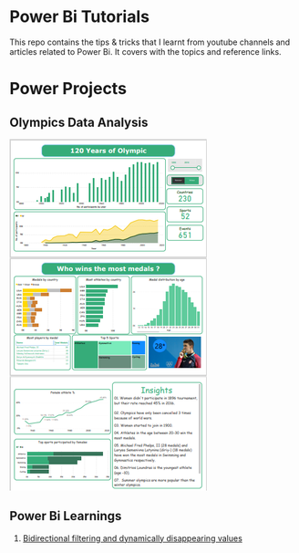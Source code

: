# Power Bi Tutorials
This repo contains the tips & tricks that I learnt from youtube channels and articles related to Power Bi. It covers with the topics and reference links.


# Power Projects
## Olympics Data Analysis
![alt text](./MavenAnalytics/Olympic_Athletes/img.PNG)

## Power Bi Learnings
01. [Bidirectional filtering and dynamically disappearing values](https://www.youtube.com/watch?v=YC9OYdGlpP4)
